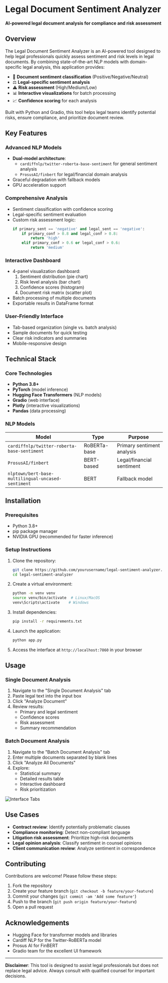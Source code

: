 # Legal Document Sentiment Analyzer

**AI-powered legal document analysis for compliance and risk assessment**

## Overview

The Legal Document Sentiment Analyzer is an AI-powered tool designed to help legal professionals quickly assess sentiment and risk levels in legal documents. By combining state-of-the-art NLP models with domain-specific legal analysis, this application provides:

- 📄 **Document sentiment classification** (Positive/Negative/Neutral)
- ⚖️ **Legal-specific sentiment analysis**
- ⚠️ **Risk assessment** (High/Medium/Low)
- 📊 **Interactive visualizations** for batch processing
- 📈 **Confidence scoring** for each analysis

Built with Python and Gradio, this tool helps legal teams identify potential risks, ensure compliance, and prioritize document review.

## Key Features

### Advanced NLP Models
- **Dual-model architecture**:
  - `cardiffnlp/twitter-roberta-base-sentiment` for general sentiment analysis
  - `ProsusAI/finbert` for legal/financial domain analysis
- Graceful degradation with fallback models
- GPU acceleration support

### Comprehensive Analysis
- Sentiment classification with confidence scoring
- Legal-specific sentiment evaluation
- Custom risk assessment logic:
  ```python
  if primary_sent == 'negative' and legal_sent == 'negative':
      if primary_conf > 0.8 and legal_conf > 0.8:
          return 'high'
      elif primary_conf > 0.6 or legal_conf > 0.6:
          return 'medium'
  ```

### Interactive Dashboard
- 4-panel visualization dashboard:
  1. Sentiment distribution (pie chart)
  2. Risk level analysis (bar chart)
  3. Confidence scores (histogram)
  4. Document risk matrix (scatter plot)
- Batch processing of multiple documents
- Exportable results in DataFrame format

### User-Friendly Interface
- Tab-based organization (single vs. batch analysis)
- Sample documents for quick testing
- Clear risk indicators and summaries
- Mobile-responsive design

## Technical Stack

### Core Technologies
- **Python 3.8+**
- **PyTorch** (model inference)
- **Hugging Face Transformers** (NLP models)
- **Gradio** (web interface)
- **Plotly** (interactive visualizations)
- **Pandas** (data processing)

### NLP Models
| Model | Type | Purpose |
|-------|------|---------|
| `cardiffnlp/twitter-roberta-base-sentiment` | RoBERTa-base | Primary sentiment analysis |
| `ProsusAI/finbert` | BERT-based | Legal/financial sentiment |
| `nlptown/bert-base-multilingual-uncased-sentiment` | BERT | Fallback model |

## Installation

### Prerequisites
- Python 3.8+
- pip package manager
- NVIDIA GPU (recommended for faster inference)

### Setup Instructions
1. Clone the repository:
   ```bash
   git clone https://github.com/yourusername/legal-sentiment-analyzer.git
   cd legal-sentiment-analyzer
   ```

2. Create a virtual environment:
   ```bash
   python -m venv venv
   source venv/bin/activate  # Linux/MacOS
   venv\Scripts\activate    # Windows
   ```

3. Install dependencies:
   ```bash
   pip install -r requirements.txt
   ```

4. Launch the application:
   ```bash
   python app.py
   ```

5. Access the interface at `http://localhost:7860` in your browser

## Usage

### Single Document Analysis
1. Navigate to the "Single Document Analysis" tab
2. Paste legal text into the input box
3. Click "Analyze Document"
4. Review results:
   - Primary and legal sentiment
   - Confidence scores
   - Risk assessment
   - Summary recommendation

### Batch Document Analysis
1. Navigate to the "Batch Document Analysis" tab
2. Enter multiple documents separated by blank lines
3. Click "Analyze All Documents"
4. Explore:
   - Statistical summary
   - Detailed results table
   - Interactive dashboard
   - Risk prioritization

![Interface Tabs](https://via.placeholder.com/600x300?text=Single+and+Batch+Analysis+Tabs)

## Use Cases

- **Contract review**: Identify potentially problematic clauses
- **Compliance monitoring**: Detect non-compliant language
- **Litigation risk assessment**: Prioritize high-risk documents
- **Legal opinion analysis**: Classify sentiment in counsel opinions
- **Client communication review**: Analyze sentiment in correspondence

## Contributing

Contributions are welcome! Please follow these steps:
1. Fork the repository
2. Create your feature branch (`git checkout -b feature/your-feature`)
3. Commit your changes (`git commit -am 'Add some feature'`)
4. Push to the branch (`git push origin feature/your-feature`)
5. Open a pull request

## Acknowledgements

- Hugging Face for transformer models and libraries
- Cardiff NLP for the Twitter-RoBERTa model
- Prosus AI for FinBERT
- Gradio team for the excellent UI framework

---

**Disclaimer**: This tool is designed to assist legal professionals but does not replace legal advice. Always consult with qualified counsel for important decisions.
